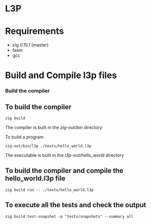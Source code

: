 # L3P

# Requirements

- zig 0.15.1 (master)
- fasm
- gcc

# Build and Compile l3p files

### Build the compiler

## To build the compiler

```
zig build
```

The compiler is built in the _zig-out/bin_ directory

To build a program

```
zig-out/bin/l3p ./tests/hello_world.l3p
```

The executable is built in the _l3p-out/hello_world_ directory

## To build the compiler and compile the hello_world.l3p file

```
zig build run -- ./tests/hello_world.l3p
```

## To execute all the tests and check the output

```
zig build test-snapshot -p "tests/snapshots" --summary all
```
